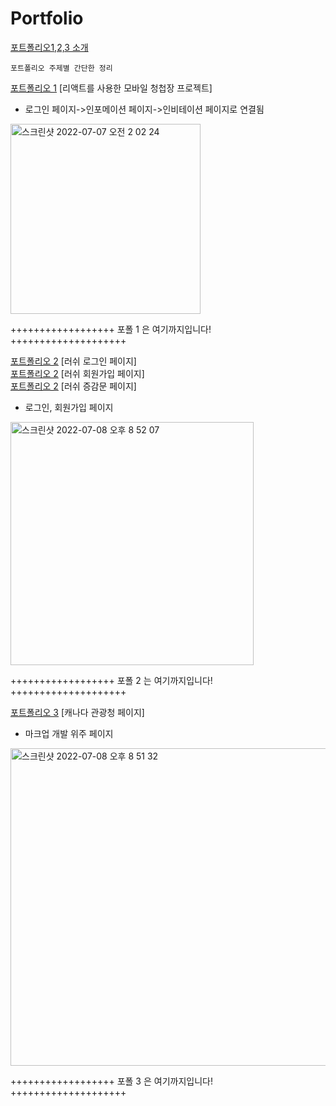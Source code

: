 
# Portfolio

[포트폴리오1,2,3 소개](http://sanynote.github.io/Portfolio/portfolio/aboutMe.html)

```
포트폴리오 주제별 간단한 정리
```

[포트폴리오 1](https://dqoibm8jt1mrt.cloudfront.net)
[리액트를 사용한 모바일 청첩장 프로젝트]<br/>
* 로그인 페이지->인포메이션 페이지->인비테이션 페이지로 연결됨

<img width="304" alt="스크린샷 2022-07-07 오전 2 02 24" src="https://user-images.githubusercontent.com/97968488/177987089-fee61f2b-340b-4a85-b2a3-771e55158f52.png">

++++++++++++++++++ 포폴 1 은 여기까지입니다! ++++++++++++++++++++


[포트폴리오 2](http://sunnyjuice94.dothome.co.kr/lush/03_login.php)
[러쉬 로그인 페이지]<br/>
[포트폴리오 2](http://sunnyjuice94.dothome.co.kr/lush/01_join_form.php)
[러쉬 회원가입 페이지]<br/>
[포트폴리오 2](http://sunnyjuice94.dothome.co.kr/lush/cal.html)
[러쉬 증감문 페이지]

* 로그인, 회원가입 페이지 

<img width="389" alt="스크린샷 2022-07-08 오후 8 52 07" src="https://user-images.githubusercontent.com/97968488/177987063-1be34486-0693-462f-ae6e-35dfbba20c9b.png">


++++++++++++++++++ 포폴 2 는 여기까지입니다! ++++++++++++++++++++

[포트폴리오 3](https://sanynote.github.io/Portfolio/canada/index.html)
[캐나다 관광청 페이지]<br/>
* 마크업 개발 위주 페이지


<img width="508" alt="스크린샷 2022-07-08 오후 8 51 32" src="https://user-images.githubusercontent.com/97968488/177987024-3a2d80e7-7ce5-4d13-8b3f-164b398a6b10.png">

++++++++++++++++++ 포폴 3 은 여기까지입니다! ++++++++++++++++++++
